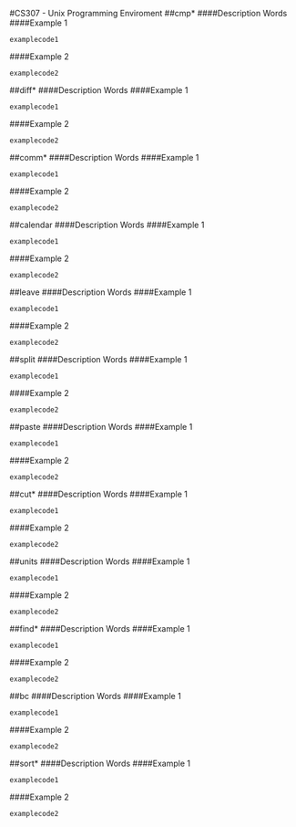 #CS307 - Unix Programming Enviroment
##cmp\*
####Description
Words
####Example 1
```
examplecode1
```
####Example 2
```
examplecode2
```
##diff\*
####Description
Words
####Example 1
```
examplecode1
```
####Example 2
```
examplecode2
```
##comm\*
####Description
Words
####Example 1
```
examplecode1
```
####Example 2
```
examplecode2
```
##calendar
####Description
Words
####Example 1
```
examplecode1
```
####Example 2
```
examplecode2
```
##leave
####Description
Words
####Example 1
```
examplecode1
```
####Example 2
```
examplecode2
```
##split
####Description
Words
####Example 1
```
examplecode1
```
####Example 2
```
examplecode2
```
##paste
####Description
Words
####Example 1
```
examplecode1
```
####Example 2
```
examplecode2
```
##cut\*
####Description
Words
####Example 1
```
examplecode1
```
####Example 2
```
examplecode2
```
##units
####Description
Words
####Example 1
```
examplecode1
```
####Example 2
```
examplecode2
```
##find\*
####Description
Words
####Example 1
```
examplecode1
```
####Example 2
```
examplecode2
```
##bc
####Description
Words
####Example 1
```
examplecode1
```
####Example 2
```
examplecode2
```
##sort\*
####Description
Words
####Example 1
```
examplecode1
```
####Example 2
```
examplecode2
```

